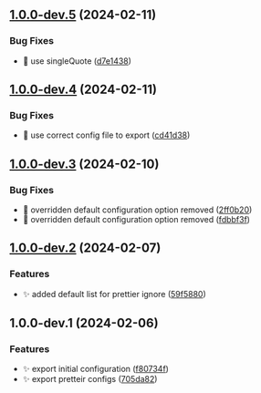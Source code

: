 ## [1.0.0-dev.5](https://github.com/SebastianWesolowski/s-prettier/compare/v1.0.0-dev.4...v1.0.0-dev.5) (2024-02-11)


### Bug Fixes

* 🐛 use singleQuote ([d7e1438](https://github.com/SebastianWesolowski/s-prettier/commit/d7e1438a73c9cb56d2e604e5df8b2499488b8217))

## [1.0.0-dev.4](https://github.com/SebastianWesolowski/s-prettier/compare/v1.0.0-dev.3...v1.0.0-dev.4) (2024-02-11)


### Bug Fixes

* 🐛 use correct config file to export ([cd41d38](https://github.com/SebastianWesolowski/s-prettier/commit/cd41d38d47f604a77e4d234d4312f638869d9e0c))

## [1.0.0-dev.3](https://github.com/SebastianWesolowski/s-prettier/compare/v1.0.0-dev.2...v1.0.0-dev.3) (2024-02-10)


### Bug Fixes

* 🐛 overridden default configuration option removed ([2ff0b20](https://github.com/SebastianWesolowski/s-prettier/commit/2ff0b2093e3278a624fc13ef36eb5de3d25bfe30))
* 🐛 overridden default configuration option removed ([fdbbf3f](https://github.com/SebastianWesolowski/s-prettier/commit/fdbbf3f84abbe091422e985014f043f0cfa8e453))

## [1.0.0-dev.2](https://github.com/SebastianWesolowski/s-prettier/compare/v1.0.0-dev.1...v1.0.0-dev.2) (2024-02-07)


### Features

* ✨ added default list for prettier ignore ([59f5880](https://github.com/SebastianWesolowski/s-prettier/commit/59f58804f5596653a4ff50cb4d1002a2c5a73d1f))

## 1.0.0-dev.1 (2024-02-06)


### Features

* ✨ export initial configuration ([f80734f](https://github.com/SebastianWesolowski/s-prettier/commit/f80734f83a842f17b6ec1be8b2bd2044a51e4c4a))
* ✨ export pretteir configs ([705da82](https://github.com/SebastianWesolowski/s-prettier/commit/705da828f57f510b2e32fd59a5a9164c5b9e616a))
